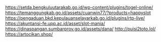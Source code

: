 <a href="https://setda.bengkuluutarakab.go.id/wp-content/plugins/togel-online/" style="display:none;">https://setda.bengkuluutarakab.go.id/wp-content/plugins/togel-online/</a>
<a href="https://temanggungkab.go.id/assets/cuanwin77/?products=happyslot" style="display:none;">https://temanggungkab.go.id/assets/cuanwin77/?products=happyslot</a>
<a href="https://pengaduan.bkd.kepulauanselayarkab.go.id/plugins/rtp-live/" style="display:none;">https://pengaduan.bkd.kepulauanselayarkab.go.id/plugins/rtp-live/</a>
<a href="https://akuntansi-fe.upp.ac.id/asset/slot-mania/" style="display:none;">https://akuntansi-fe.upp.ac.id/asset/slot-mania/</a>
<a href="https://dinaspangan.sumbarprov.go.id/assets/dana/" style="display:none;">https://dinaspangan.sumbarprov.go.id/assets/dana/</a>
<a href="http://puisi2toto.lol/" style="display:none;">http://puisi2toto.lol/</a>
<a href="https://artocikan.shop/" style="display:none;">https://artocikan.shop/</a>
